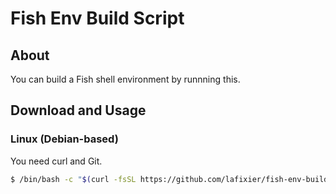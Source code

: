 # Fish Env Build Script

## About

You can build a Fish shell environment by runnning this.

## Download and Usage

### Linux (Debian-based)

You need curl and Git.

```bash
$ /bin/bash -c "$(curl -fsSL https://github.com/lafixier/fish-env-build-script/raw/main/build.sh)"
```
